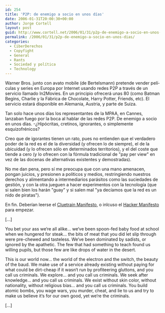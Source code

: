 ```yaml
---
id: 254
title: 'P2P: de enemigo a socio en unos dí­as'
date: 2006-01-31T20:00:30+00:00
author: Jorge Cortell
layout: post
guid: http://www.cortell.net/2006/01/31/p2p-de-enemigo-a-socio-en-unos-dias/
permalink: /2006/01/31/p2p-de-enemigo-a-socio-en-unos-dias/
categories:
  - CiberDerechos
  - Copyfight
  - General
  - Rants
  - Sociedad y polí­tica
  - Technology
---
```

Warner Bros. junto con avato mobile (de Bertelsmann) pretende vender pelí­culas y series en Europa por Internet usando redes P2P a través de un servicio llamado In2Movies. En un principio ofrecerá unas 80 (como Batman Begins, Charlie y la Fábrica de Chocolate, Harry Potter, Friends, etc). El servicio estará disponible en Alemania, Austria, y parte de Suiza.

Tan solo hace unos dí­as los representantes de la MPAA, en Cannes, lanzaban fuego por la boca al hablar de las redes P2P. De enemigo a socio en unos dí­as. -¿Hipócritas, cretinos, ignorantes, o simplemente esquizofrénicos?

Creo que de igorantes tienen un rato, pues no entienden que el verdadero poder de la red es el de la diversidad (y ofrecen lo de siempre), el de la ubicuidad (y lo ofrecen sólo en determinados territorios), y el del coste que tiende a cero (y lo ofrecen con la fórmula tradicional de "pay per view" en vez de las docenas de alternativas existentes y demostradas).

No me dan pena, pero sí­ me preocupa que con una mano amenacen, pongan juicios, y presionen a polí­ticos y medios, restringiendo nuestros derechos y alimentando a intermediarios parásitos como las suciedades de gestión, y con la otra jueguen a hacer experimentos con la tecnologí­a (que si salen bien los harán "guay" y si salen mal "ya decí­amos que la red es un nido de piratas").

En fin. Deberí­an leerse el [Cluetrain Manifesto](http://www.microsiervos.com/archivo/libros/the-cluetrain-manifesto.html), o inlcuso el [Hacker Manifesto](http://cybercrimes.net/Property/Hacking/Hacker%20Manifesto/HackerManifesto.html) para empezar.

[...]
   
You bet your ass we‘re all alike... we‘ve been spoon-fed baby food at school when we hungered for steak... the bits of meat that you did let slip through were pre-chewed and tasteless. We‘ve been dominated by sadists, or ignored by the apathetic. The few that had something to teach found us willing pupils, but those few are like drops of water in the desert.

This is our world now... the world of the electron and the switch, the beauty of the baud. We make use of a service already existing without paying for what could be dirt-cheap if it wasn‘t run by profiteering gluttons, and you call us criminals. We explore... and you call us criminals. We seek after knowledge... and you call us criminals. We exist without skin color, without nationality, without religious bias... and you call us criminals. You build atomic bombs, you wage wars, you murder, cheat, and lie to us and try to make us believe it‘s for our own good, yet we‘re the criminals.
  
[...]